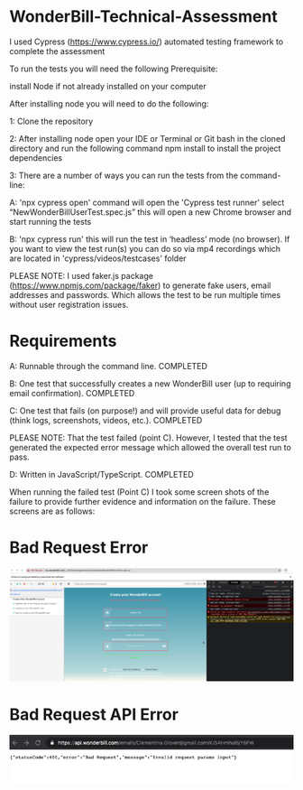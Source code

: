 # WonderBill-Technical-Assessment

I used Cypress (https://www.cypress.io/) automated testing framework to complete the assessment

To run the tests you will need the following Prerequisite:

install Node if not already installed on your computer

After installing node you will need to do the following:

1: Clone the repository 

2: After installing node open your IDE or Terminal or Git bash in the cloned directory and run the following command npm install to install the project dependencies 

3: There are a number of ways you can run the tests from the command-line:

A: 'npx cypress open' command will open the 'Cypress test runner' select “NewWonderBillUserTest.spec.js” this will open a new Chrome browser and start running the tests

B: 'npx cypress run' this will run the test in ‘headless’ mode (no browser).  If you want to view the test run(s) you can do so via mp4 recordings which are located in 'cypress/videos/testcases' folder 

PLEASE NOTE: I used faker.js package (https://www.npmjs.com/package/faker) to generate fake users, email addresses and passwords. Which allows the test to be run multiple times without user registration issues.



# Requirements

A: Runnable through the command line. COMPLETED

B: One test that successfully creates a new WonderBill user (up to requiring email confirmation). COMPLETED

C: One test that fails (on purpose!) and will provide useful data for debug (think logs, screenshots, videos, etc.). COMPLETED

PLEASE NOTE:  That the test failed (point C).  However, I tested that the test generated the expected error message which allowed the overall test run to pass.  

D: Written in JavaScript/TypeScript. COMPLETED 


When running the failed test (Point C) I took some screen shots of the failure to provide further evidence and information on the failure.  These screens are as follows: 

# Bad Request Error
![](cypress/screenshots/wonderbill-bad-request-error.png)


# Bad Request API Error
![](cypress/screenshots/wonderbill-bad-request.png)



